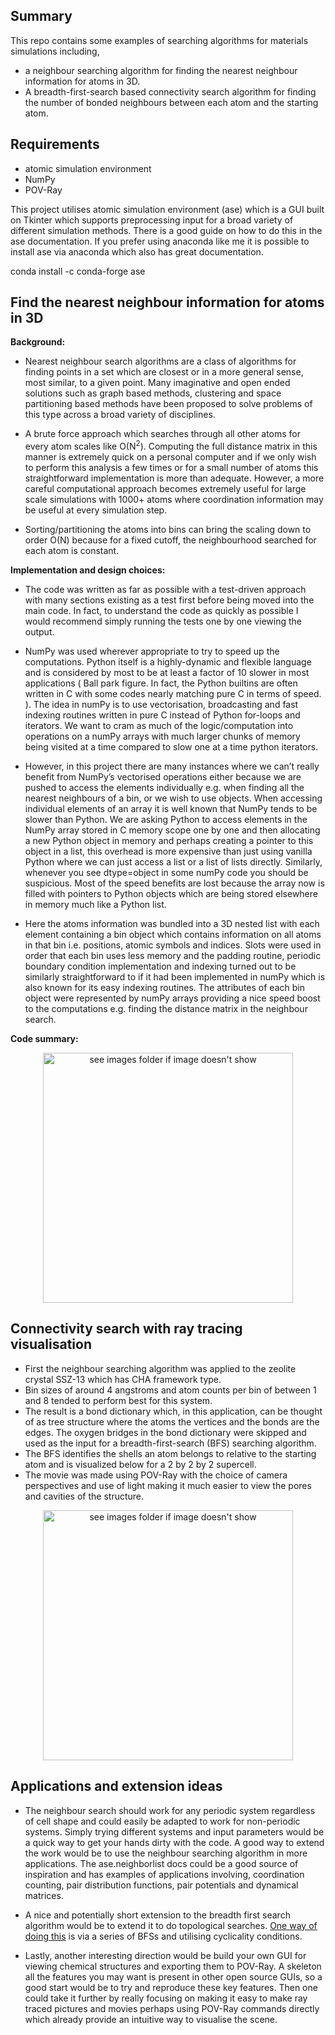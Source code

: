 ## Summary

This repo contains some examples of searching algorithms for materials simulations including,
* a neighbour searching algorithm for finding the nearest neighbour information for atoms in 3D.
* A breadth-first-search based connectivity search algorithm for finding the number of bonded neighbours between each atom and the starting atom.

## Requirements

* atomic simulation environment
* NumPy
* POV-Ray

This project utilises atomic simulation environment (ase) which is a GUI built on Tkinter which supports preprocessing input for a broad variety of different simulation methods. There is a good guide on how to do this in the ase documentation. If you prefer using anaconda like me it is possible to install ase via anaconda which also has great documentation.

conda install -c conda-forge ase

## Find the nearest neighbour information for atoms in 3D

**Background:**

* Nearest neighbour search algorithms are a class of algorithms for finding points in a set which are closest or in a more general sense, most similar, to a given point. Many imaginative and open ended solutions such as graph based methods, clustering and space partitioning based methods have been proposed to solve problems of this type across a broad variety of disciplines.

* A brute force approach which searches through all other atoms for every atom scales like O(N<sup>2</sup>). Computing the full distance matrix in this manner is extremely quick on a personal computer and if we only wish to perform this analysis a few times or for a small number of atoms this straightforward implementation is more than adequate. However, a more careful computational approach becomes extremely useful for large scale simulations with 1000+ atoms where coordination information may be useful at every simulation step. 

* Sorting/partitioning the atoms into bins can bring the scaling down to order O(N) because for a fixed cutoff, the neighbourhood searched for each atom is constant. 




**Implementation and design choices:**

* The code was written as far as possible with a test-driven approach with many sections existing as a test first before being moved into the main code. In fact, to understand the code as quickly as possible I would recommend simply running the tests one by one viewing the output. 

* NumPy was used wherever appropriate to try to speed up the computations. Python itself is a highly-dynamic and flexible language and is considered by most to be at least a factor of 10 slower in most applications ( Ball park figure. In fact, the Python builtins are often written in C with some codes nearly matching pure C in terms of speed. ). The idea in numPy is to use vectorisation, broadcasting and fast indexing routines written in pure C instead of Python for-loops and iterators. We want to cram as much of the logic/computation into operations on a numPy arrays with much larger chunks of memory being visited at a time compared to slow one at a time python iterators. 

* However, in this project there are many instances where we can’t really benefit from NumPy’s vectorised operations either because we are pushed to access the elements individually e.g. when finding all the nearest neighbours of a bin, or we wish to use objects. When accessing individual elements of an array it is well known that NumPy tends to be slower than Python. We are asking Python to access elements in the NumPy array stored in C memory scope one by one and then allocating a new Python object in memory and perhaps creating a pointer to this object in a list, this overhead is more expensive than just using vanilla Python where we can just access a list or a list of lists directly. Similarly, whenever you see dtype=object in some numPy code you should be suspicious. Most of the speed benefits are lost because the array now is filled with pointers to Python objects which are being stored elsewhere in memory much like a Python list.

* Here the atoms information was bundled into a 3D nested list with each element containing a bin object which contains information on all atoms in that bin i.e. positions, atomic symbols and indices. Slots were used in order that each bin uses less memory and the padding routine, periodic boundary condition implementation and indexing turned out to be similarly straightforward to if it had been implemented in numPy which is also known for its easy indexing routines. The attributes of each bin object were represented by numPy arrays providing a nice speed boost to the computations e.g. finding the distance matrix in the neighbour search.

**Code summary:**

<p align="center">
<img src="https://github.com/ashleytsmith/Useful_algorithms_for_materials_modelling/blob/main/Images_for_GitHub/neighbour_search_algo_overview.png" width="400" alt="see images folder if image doesn't show"> 
</p>


## Connectivity search with ray tracing visualisation

*	First the neighbour searching algorithm was applied to the zeolite crystal SSZ-13 which has CHA framework type.
*	Bin sizes of around 4 angstroms and atom counts per bin of between 1 and 8 tended to perform best for this system.
*	The result is a bond dictionary which, in this application, can be thought of as tree structure where the atoms the vertices and the bonds are the edges. The oxygen bridges in the bond dictionary were skipped and used as the input for a breadth-first-search (BFS) searching algorithm.
*	The BFS identifies the shells an atom belongs to relative to the starting atom and is visualized below for a 2 by 2 by 2 supercell. 
*	The movie was made using POV-Ray with the choice of camera perspectives and use of light making it much easier to view the pores and cavities of the structure.

<p align="center">
<img src="https://github.com/ashleytsmith/Useful_algorithms_for_materials_modelling/blob/main/Images_for_GitHub/connectivity_search_movie.gif" width="400" alt="see images folder if image doesn't show"> 
</p>


## Applications and extension ideas ##

* The neighbour search should work for any periodic system regardless of cell shape and could easily be adapted to work for non-periodic systems. Simply trying different systems and input parameters would be a quick way to get your hands dirty with the code. A good way to extend the work would be to use the neighbour searching algorithm in more applications. The ase.neighborlist docs could be a good source of inspiration and has examples of applications involving, coordination counting, pair distribution functions, pair potentials and dynamical matrices.

* A nice and potentially short extension to the breadth first search algorithm would be to extend it to do topological searches. [One way of doing this](https://www.sciencedirect.com/science/article/abs/pii/S1387181105003756) is via a series of BFSs and utilising cyclicality conditions.

* Lastly, another interesting direction would be build your own GUI for viewing chemical structures and exporting them to POV-Ray.  A skeleton all the features you may want is present in other open source GUIs, so a good start would be to try and reproduce these key features. Then one could take it further by really focusing on making it easy to make ray traced pictures and movies perhaps using POV-Ray commands directly which already provide an intuitive way to visualise the scene. 

